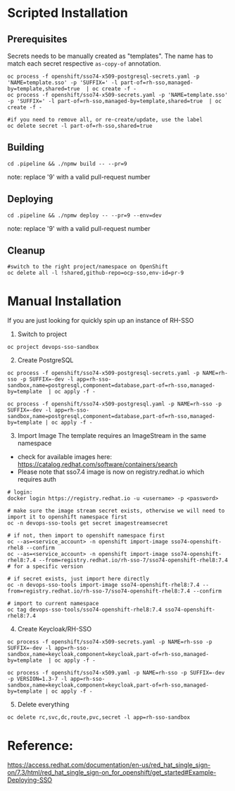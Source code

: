 # Scripted Installation

## Prerequisites
Secrets needs to be manually created as "templates". The name has to match each secret respective `as-copy-of` annotation.
```
oc process -f openshift/sso74-x509-postgresql-secrets.yaml -p 'NAME=template.sso' -p 'SUFFIX=' -l part-of=rh-sso,managed-by=template,shared=true  | oc create -f -
oc process -f openshift/sso74-x509-secrets.yaml -p 'NAME=template.sso' -p 'SUFFIX=' -l part-of=rh-sso,managed-by=template,shared=true  | oc create -f -

#if you need to remove all, or re-create/update, use the label
oc delete secret -l part-of=rh-sso,shared=true

```
## Building
```
cd .pipeline && ./npmw build -- --pr=9
```
note: replace '9' with a valid pull-request number

## Deploying
```
cd .pipeline && ./npmw deploy -- --pr=9 --env=dev
```
note: replace '9' with a valid pull-request number

## Cleanup
```
#switch to the right project/namespace on OpenShift
oc delete all -l !shared,github-repo=ocp-sso,env-id=pr-9
```

# Manual Installation
If you are just looking for quickly spin up an instance of RH-SSO

1. Switch to project
```
oc project devops-sso-sandbox
```

2. Create PostgreSQL
```
oc process -f openshift/sso74-x509-postgresql-secrets.yaml -p NAME=rh-sso -p SUFFIX=-dev -l app=rh-sso-sandbox,name=postgresql,component=database,part-of=rh-sso,managed-by=template  | oc apply -f -

oc process -f openshift/sso74-x509-postgresql.yaml -p NAME=rh-sso -p SUFFIX=-dev -l app=rh-sso-sandbox,name=postgresql,component=database,part-of=rh-sso,managed-by=template | oc apply -f -
```

3. Import Image
The template requires an ImageStream in the same namespace
- check for available images here: https://catalog.redhat.com/software/containers/search
- Please note that sso7.4 image is now on registry.redhat.io which requires auth

```shell
# login:
docker login https://registry.redhat.io -u <username> -p <password>

# make sure the image stream secret exists, otherwise we will need to import it to openshift namespace first
oc -n devops-sso-tools get secret imagestreamsecret

# if not, then import to openshift namespace first
oc --as=<service_account> -n openshift import-image sso74-openshift-rhel8 --confirm
oc --as=<service_account> -n openshift import-image sso74-openshift-rhel8:7.4 --from=registry.redhat.io/rh-sso-7/sso74-openshift-rhel8:7.4 # for a specific version

# if secret exists, just import here directly
oc -n devops-sso-tools import-image sso74-openshift-rhel8:7.4 --from=registry.redhat.io/rh-sso-7/sso74-openshift-rhel8:7.4 --confirm

# import to current namespace
oc tag devops-sso-tools/sso74-openshift-rhel8:7.4 sso74-openshift-rhel8:7.4
```

4. Create Keycloak/RH-SSO
```
oc process -f openshift/sso74-x509-secrets.yaml -p NAME=rh-sso -p SUFFIX=-dev -l app=rh-sso-sandbox,name=keycloak,component=keycloak,part-of=rh-sso,managed-by=template  | oc apply -f -

oc process -f openshift/sso74-x509.yaml -p NAME=rh-sso -p SUFFIX=-dev -p VERSION=1.3-7 -l app=rh-sso-sandbox,name=keycloak,component=keycloak,part-of=rh-sso,managed-by=template | oc apply -f -
```

5. Delete everything
```
oc delete rc,svc,dc,route,pvc,secret -l app=rh-sso-sandbox
```

# Reference:
https://access.redhat.com/documentation/en-us/red_hat_single_sign-on/7.3/html/red_hat_single_sign-on_for_openshift/get_started#Example-Deploying-SSO
